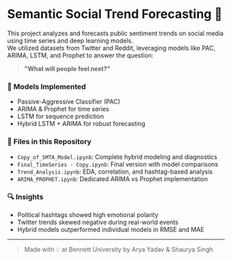 # Semantic Social Trend Forecasting 🚀

This project analyzes and forecasts public sentiment trends on social media using time series and deep learning models.  
We utilized datasets from Twitter and Reddit, leveraging models like PAC, ARIMA, LSTM, and Prophet to answer the question:

> **"What will people feel next?"**

### 📌 Models Implemented
- Passive-Aggressive Classifier (PAC)
- ARIMA & Prophet for time series
- LSTM for sequence prediction
- Hybrid LSTM + ARIMA for robust forecasting

### 📁 Files in this Repository
- `Copy_of_SMTA_Model.ipynb`: Complete hybrid modeling and diagnostics
- `Final_TimeSeries - Copy.ipynb`: Final version with model comparisons
- `Trend_Analysis.ipynb`: EDA, correlation, and hashtag-based analysis
- `ARIMA_PROPHET.ipynb`: Dedicated ARIMA vs Prophet implementation

### 🔍 Insights
- Political hashtags showed high emotional polarity
- Twitter trends skewed negative during real-world events
- Hybrid models outperformed individual models in RMSE and MAE

---

> Made with 💡 at Bennett University by Arya Yadav & Shaurya Singh
